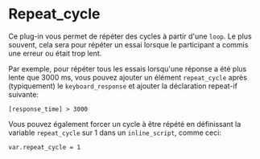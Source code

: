 # Repeat_cycle

Ce plug-in vous permet de répéter des cycles à partir d'une `loop`. Le plus souvent, cela sera pour répéter un essai lorsque le participant a commis une erreur ou était trop lent.

Par exemple, pour répéter tous les essais lorsqu'une réponse a été plus lente que 3000 ms, vous pouvez ajouter un élément `repeat_cycle` après (typiquement) le `keyboard_response` et ajouter la déclaration repeat-if suivante:

	[response_time] > 3000

Vous pouvez également forcer un cycle à être répété en définissant la variable `repeat_cycle` sur 1 dans un `inline_script`, comme ceci:

	var.repeat_cycle = 1